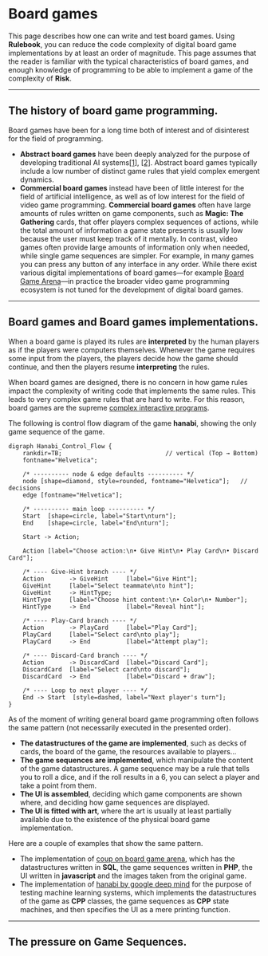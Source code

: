 # Board games

This page describes how one can write and test board games. Using **Rulebook**, you can reduce the code complexity of digital board game implementations by at least an order of magnitude.
This page assumes that the reader is familiar with the typical characteristics of board games, and enough knowledge of programming to be able to implement a game of the complexity of **Risk**.

---

## The history of board game programming.
Board games have been for a long time both of interest and of disinterest for the field of programming.
* **Abstract board games** have been deeply analyzed for the purpose of developing traditional AI systems[[1]](https://en.wikipedia.org/wiki/Deep_Blue_(chess_computer)), [[2]](https://en.wikipedia.org/wiki/AlphaGo). Abstract board games typically include a low number of distinct game rules that yield complex emergent dynamics.
* **Commercial board games** instead have been of little interest for the field of artificial intelligence, as well as of low interest for the field of video game programming. **Commercial board games** often have large amounts of rules written on game components, such as **Magic: The Gathering** cards, that offer players complex sequences of actions, while the total amount of information a game state presents is usually low because the user must keep track of it mentally. In contrast, video games often provide large amounts of information only when needed, while single game sequences are simpler. For example, in many games you can press any button of any interface in any order. While there exist various digital implementations of board games—for example [Board Game Arena](https://en.boardgamearena.com)—in practice the broader video game programming ecosystem is not tuned for the development of digital board games.


---

## Board games and Board games implementations.

When a board game is played its rules are **interpreted** by the human players as if the players were computers themselves. Whenever the game requires some input from the players, the players decide how the game should continue, and then the players resume **interpreting** the rules.

When board games are designed, there is no concern in how game rules impact the complexity of writing code that implements the same rules. This leads to very complex game rules that are hard to write. For this reason, board games are the supreme [complex interactive programs](./the_inversion_of_control_problem.md#complex-interactive-subsystems).

The following is control flow diagram of the game **hanabi**, showing the only game sequence of the game.
```{graphviz}
digraph Hanabi_Control_Flow {
    rankdir=TB;                             // vertical (Top → Bottom)
    fontname="Helvetica";

    /* ---------- node & edge defaults ---------- */
    node [shape=diamond, style=rounded, fontname="Helvetica"];   // decisions
    edge [fontname="Helvetica"];

    /* ---------- main loop ---------- */
    Start  [shape=circle, label="Start\nturn"];
    End    [shape=circle, label="End\nturn"];

    Start -> Action;

    Action [label="Choose action:\n• Give Hint\n• Play Card\n• Discard Card"];

    /* ---- Give-Hint branch ---- */
    Action       -> GiveHint     [label="Give Hint"];
    GiveHint     [label="Select teammate\nto hint"];
    GiveHint     -> HintType;
    HintType     [label="Choose hint content:\n• Color\n• Number"];
    HintType     -> End          [label="Reveal hint"];

    /* ---- Play-Card branch ---- */
    Action       -> PlayCard     [label="Play Card"];
    PlayCard     [label="Select card\nto play"];
    PlayCard     -> End          [label="Attempt play"];

    /* ---- Discard-Card branch ---- */
    Action       -> DiscardCard  [label="Discard Card"];
    DiscardCard  [label="Select card\nto discard"];
    DiscardCard  -> End          [label="Discard + draw"];

    /* ---- Loop to next player ---- */
    End -> Start  [style=dashed, label="Next player's turn"];
}
```

As of the moment of writing general board game programming often follows the same pattern (not necessarily executed in the presented order).

* **The datastructures of the game are implemented**, such as decks of cards, the board of the game, the resources available to players...
* **The game sequences are implemented**, which manipulate the content of the game datastructures. A game sequence may be a rule that tells you to roll a dice, and if the roll results in a 6, you can select a player and take a point from them.
* **The UI is assembled**, deciding which game components are shown where, and deciding how game sequences are displayed.
* **The UI is fitted with art**, where the art is usually at least partially available due to the existence of the physical board game implementation.


Here are a couple of examples that show the same pattern.
* The implementation of [coup on board game arena](https://github.com/quietmint/bga-coupcitystate), which has the datastructures written in **SQL**, the game sequences written in **PHP**, the UI written in **javascript** and the images taken from the original game.
* The implementation of [hanabi by google deep mind](https://github.com/google-deepmind/hanabi-learning-environment) for the purpose of testing machine learning systems, which implements the datastructures of the game as **CPP** classes, the game sequences as **CPP** state machines, and then specifies the UI as a mere printing function.

---

## The pressure on Game Sequences.

